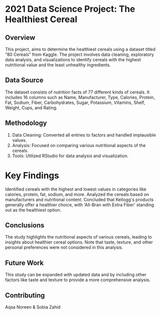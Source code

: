 # 2021 Data Science Project: The Healthiest Cereal

## Overview
This project, aims to determine the healthiest cereals using a dataset titled “80 Cereals” from Kaggle. The project involves data cleaning, exploratory data analysis, and visualizations to identify cereals with the highest nutritional value and the least unhealthy ingredients.

## Data Source
The dataset consists of nutrition facts of 77 different kinds of cereals. It includes 16 columns such as Name, Manufacturer, Type, Calories, Protein, Fat, Sodium, Fiber, Carbohydrates, Sugar, Potassium, Vitamins, Shelf, Weight, Cups, and Rating.

## Methodology
1. Data Cleaning: Converted all entries to factors and handled implausible values.
2. Analysis: Focused on comparing various nutritional aspects of the cereals.
3. Tools: Utilized RStudio for data analysis and visualization.
   
# Key Findings
Identified cereals with the highest and lowest values in categories like calories, protein, fat, sodium, and more.
Analyzed the cereals based on manufacturers and nutritional content.
Concluded that Kellogg's products generally offer a healthier choice, with 'All-Bran with Extra Fiber' standing out as the healthiest option.

## Conclusions
The study highlights the nutritional aspects of various cereals, leading to insights about healthier cereal options. Note that taste, texture, and other personal preferences were not considered in this analysis.

## Future Work
This study can be expanded with updated data and by including other factors like taste and texture to provide a more comprehensive analysis.

## Contributing
Aqsa Noreen & Sobia Zahid 
